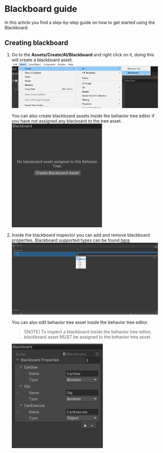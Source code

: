 # Blackboard guide

In this article you find a step-by-step guide on how to get started using the Blackboard.

## Creating blackboard

1. Go to the <b>Assets/Create/AI/Blackboard</b> and right click on it, doing this will create a blackboard asset.
   ![image](../images/blackboard/CreateBlackboard.png)

   You can also create blackboard assets inside the behavior tree editor if you have not assigned any blacboard to the tree asset. <br>
  ![image](../images/blackboard/CreateBlackboardEditor.png)
   
2. Inside the blackboard inspector you can add and remove blackboard properties. Blackboard supported types can be found [here](https://unity-behavior-tree-docs.netlify.app/api/BT.Runtime.BlackboardSupportedTypes)
![image](../images/blackboard/CreateBlackboardProperty.png)

   You can also edit behavior tree asset inside the behavior tree editor.
   > ![NOTE]
   > To inspect a blackboard inside the behavior tree editor, blackboard asset MUST be assigned to the behavior tree asset.

   ![image](../images/blackboard/BlackboardInspector.png)